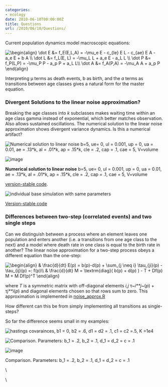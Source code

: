 ```yaml
---
categories:
- ecology
date: 2010-06-10T00:00:00Z
title: Questions
url: /2010/06/10/Questions/
---
```


Current population dynamics model macroscopic equations:

![ \\begin{align} \\dot E &= f\_E(E,L,A) = -\\mu\_e E - c\_{le} E L -
c\_{ae} E A - a\_e E + b A \\\\ \\dot L &= f\_L(E, L) = -\\mu\_L L +
a\_e E - a\_L L \\\\ \\dot P &= f\_P(L,P) = -\\mu\_P P - a\_p P + a\_L
L\\\\ \\dot A &= f\_A(P,A) = -\\mu\_A A + a\_p P \\end{align}
](http://openwetware.org/images/math/1/c/2/1c26a2c6740e377965fa6e85d41e3f33.png)

Interpreting μ terms as death events, b as birth, and the *a* terms as
transitions between age classes gives a natural form for the master
equation.

### Divergent Solutions to the linear noise approximation?

Breaking the age classes into *k* subclasses makes waiting time within
an age class gamma instead of exponential, which better matches
observation. Also allows sustained oscillations. The numerical solution
to the linear noise approximation shows divergent variance dynamics. Is
this a numerical artifact?

![Numerical solution to linear noise b=5, ue= 0, ul = 0.001, up = 0, ua
= 0.01, ae = .13\*k, al = .01\*k, ap = .15\*k, cle = .2, cap = .1, cae =
5,
V=volume](http://openwetware.org/images/thumb/e/eb/Oscillate_noise2.png/500px-Oscillate_noise2.png)

![image](/skins/common/images/magnify-clip.png)

**Numerical solution to linear noise** b=5, ue= 0, ul = 0.001, up = 0,
ua = 0.01, ae = .13\*k, al = .01\*k, ap = .15\*k, cle = .2, cap = .1,
cae = 5, V=volume

[version-stable
code](http://github.com/cboettig/structured-populations/blob/0af18d6f4b63ef63ced376f0c73cec16b83c66b5/R/gamma_beetles.R "http://github.com/cboettig/structured-populations/blob/0af18d6f4b63ef63ced376f0c73cec16b83c66b5/R/gamma_beetles.R").

![individual base simulation with same
parameters](http://openwetware.org/images/a/a9/Ibm_gamma.png)

[Version-stable
code](http://github.com/cboettig/structured-populations/blob/c361d07025b038c3d435018b751a6858c71f89c7/R/ind_based_models.R "http://github.com/cboettig/structured-populations/blob/c361d07025b038c3d435018b751a6858c71f89c7/R/ind_based_models.R")

### Differences between two-step (correlated events) and two single steps

Can we distinguish between a process where an element leaves one
population and enters another (i.e. a transitions from one age class to
the next) and a model where death rate in one class is equal to the
birth rate in another? The linear noise approximation for a two-step
process obeys a different equation than the one-step:

![ \\begin{align} & \\frac{d}{dt} E(p) = b(p)-d(p) + \\sum\_{j \\neq i}
\\tau\_{ji}(p) - \\tau\_{ij}(p) =: f(p)\\\\ & \\frac{d}{dt} M =
\\textrm{diag}( b(p) + d(p) ) - T + Df(p) M + M Df(p)\^T \\end{align}
](http://openwetware.org/images/math/5/e/b/5eb413fd88e12c41c39cf48c811fc71a.png)

where *T* is a symmetric matrix with off-diagonal elements *i,j*
τ~*i**j*~(*p*) + τ*j**i*(*p*) and diagonal elements chosen so that rows
sum to zero. This approximation is implemented in
[noise\_approx.R](http://github.com/cboettig/structured-populations/blob/master/R/noise_approx.R "http://github.com/cboettig/structured-populations/blob/master/R/noise_approx.R")

How different can this be from simply implementing all transitions as
single-steps?

So far the difference seems small in my examples:

![hastings covarainces, b1 = 0, b2 = .6, d1 = d2 = .1, c1 = c2 =.5, K
=1e4](http://openwetware.org/images/thumb/e/e8/Crowley_covariance.png/400px-Crowley_covariance.png)

![Comparison. Parameters: b\_1 = .2, b\_2 = .1, d\_1 = d\_2 = c =
.1](http://openwetware.org/images/thumb/2/26/Fixed_2.png/400px-Fixed_2.png)

![image](/skins/common/images/magnify-clip.png)

Comparison. Parameters: b\_1 = .2, b\_2 = .1, d\_1 = d\_2 = c = .1

\

\

